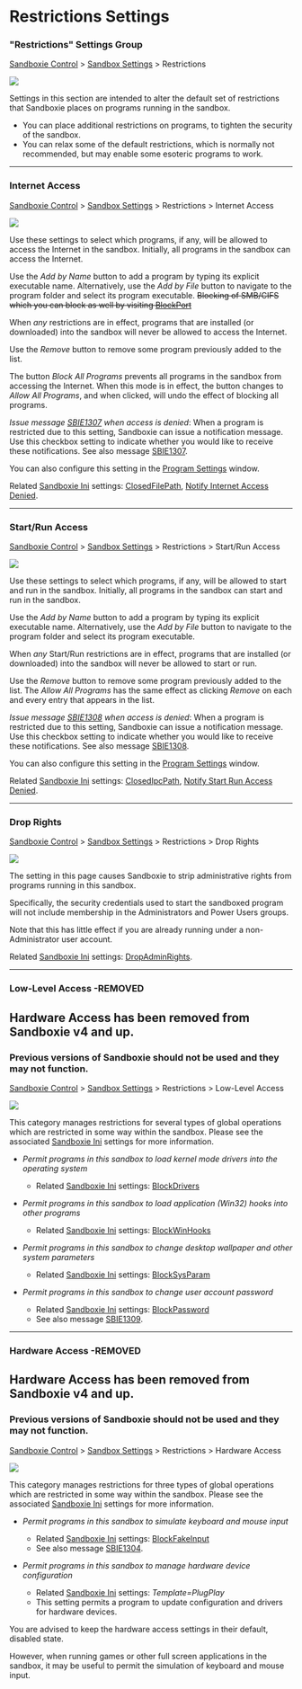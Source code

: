 # Restrictions Settings

### "Restrictions" Settings Group

[Sandboxie Control](SandboxieControl.md) > [Sandbox Settings](SandboxSettings.md) > Restrictions

![](../Media/RestrictionsSettings.png)

Settings in this section are intended to alter the default set of restrictions that Sandboxie places on programs running in the sandbox.

*   You can place additional restrictions on programs, to tighten the security of the sandbox.
*   You can relax some of the default restrictions, which is normally not recommended, but may enable some esoteric programs to work.

* * *

### Internet Access

[Sandboxie Control](SandboxieControl.md) > [Sandbox Settings](SandboxSettings.md) > Restrictions > Internet Access

![](../Media/InternetAccessSettings.png)

Use these settings to select which programs, if any, will be allowed to access the Internet in the sandbox. Initially, all programs in the sandbox can access the Internet.

Use the _Add by Name_ button to add a program by typing its explicit executable name. Alternatively, use the _Add by File_ button to navigate to the program folder and select its program executable. ~~Blocking of SMB/CIFS which you can block as well by visiting [BlockPort](BlockPort.md)~~


When _any_ restrictions are in effect, programs that are installed (or downloaded) into the sandbox will never be allowed to access the Internet.


Use the _Remove_ button to remove some program previously added to the list.

The button _Block All Programs_ prevents all programs in the sandbox from accessing the Internet. When this mode is in effect, the button changes to _Allow All Programs_, and when clicked, will undo the effect of blocking all programs.

_Issue message [SBIE1307](SBIE1307.md) when access is denied_: When a program is restricted due to this setting, Sandboxie can issue a notification message. Use this checkbox setting to indicate whether you would like to receive these notifications. See also message [SBIE1307](SBIE1307.md).

You can also configure this setting in the [Program Settings](ProgramSettings.md) window.


Related [Sandboxie Ini](SandboxieIni.md) settings: [ClosedFilePath](ClosedFilePath.md), [Notify Internet Access Denied](NotifyInternetAccessDenied.md).

* * *

### Start/Run Access

[Sandboxie Control](SandboxieControl.md) > [Sandbox Settings](SandboxSettings.md) > Restrictions > Start/Run Access

![](../Media/StartRunAccessSettings.png)

Use these settings to select which programs, if any, will be allowed to start and run in the sandbox. Initially, all programs in the sandbox can start and run in the sandbox.

Use the _Add by Name_ button to add a program by typing its explicit executable name. Alternatively, use the _Add by File_ button to navigate to the program folder and select its program executable.


When _any_ Start/Run restrictions are in effect, programs that are installed (or downloaded) into the sandbox will never be allowed to start or run.


Use the _Remove_ button to remove some program previously added to the list. The _Allow All Programs_ has the same effect as clicking _Remove_ on each and every entry that appears in the list.

_Issue message [SBIE1308](SBIE1308.md) when access is denied_: When a program is restricted due to this setting, Sandboxie can issue a notification message. Use this checkbox setting to indicate whether you would like to receive these notifications. See also message [SBIE1308](SBIE1308.md).


You can also configure this setting in the [Program Settings](ProgramSettings.md) window.


Related [Sandboxie Ini](SandboxieIni.md) settings: [ClosedIpcPath](ClosedIpcPath.md), [Notify Start Run Access Denied](NotifyStartRunAccessDenied.md).

* * *

### Drop Rights

[Sandboxie Control](SandboxieControl.md) > [Sandbox Settings](SandboxSettings.md) > Restrictions > Drop Rights

![](../Media/DropRightsSettings.png)

The setting in this page causes Sandboxie to strip administrative rights from programs running in this sandbox.

Specifically, the security credentials used to start the sandboxed program will not include membership in the Administrators and Power Users groups.

Note that this has little effect if you are already running under a non-Administrator user account.

Related [Sandboxie Ini](SandboxieIni.md) settings: [DropAdminRights](DropAdminRights.md).

* * *

### Low-Level Access -REMOVED

## Hardware Access has been removed from Sandboxie v4 and up.

### Previous versions of Sandboxie should not be used and they may not function.

[Sandboxie Control](SandboxieControl.md) > [Sandbox Settings](SandboxSettings.md) > Restrictions > Low-Level Access

![](../Media/LowLevelAccessSettings.png)

This category manages restrictions for several types of global operations which are restricted in some way within the sandbox. Please see the associated [Sandboxie Ini](SandboxieIni.md) settings for more information.

*   _Permit programs in this sandbox to load kernel mode drivers into the operating system_
    *   Related [Sandboxie Ini](SandboxieIni.md) settings: [BlockDrivers](BlockDrivers.md)

*   _Permit programs in this sandbox to load application (Win32) hooks into other programs_
    *   Related [Sandboxie Ini](SandboxieIni.md) settings: [BlockWinHooks](BlockWinHooks.md)

*   _Permit programs in this sandbox to change desktop wallpaper and other system parameters_
    *   Related [Sandboxie Ini](SandboxieIni.md) settings: [BlockSysParam](BlockSysParam.md)

*   _Permit programs in this sandbox to change user account password_
    *   Related [Sandboxie Ini](SandboxieIni.md) settings: [BlockPassword](BlockPassword.md)
    *   See also message [SBIE1309](SBIE1309.md).

* * *

### Hardware Access -REMOVED

## Hardware Access has been removed from Sandboxie v4 and up.

### Previous versions of Sandboxie should not be used and they may not function.

[Sandboxie Control](SandboxieControl.md) > [Sandbox Settings](SandboxSettings.md) > Restrictions > Hardware Access

![](../Media/HardwareAccessSettings.png)

This category manages restrictions for three types of global operations which are restricted in some way within the sandbox. Please see the associated [Sandboxie Ini](SandboxieIni.md) settings for more information.

*   _Permit programs in this sandbox to simulate keyboard and mouse input_
    *   Related [Sandboxie Ini](SandboxieIni.md) settings: [BlockFakeInput](BlockFakeInput.md)
    *   See also message [SBIE1304](SBIE1304.md).

*   _Permit programs in this sandbox to manage hardware device configuration_
    *   Related [Sandboxie Ini](SandboxieIni.md) settings: _Template=PlugPlay_
    *   This setting permits a program to update configuration and drivers for hardware devices.

You are advised to keep the hardware access settings in their default, disabled state.

However, when running games or other full screen applications in the sandbox, it may be useful to permit the simulation of keyboard and mouse input.
